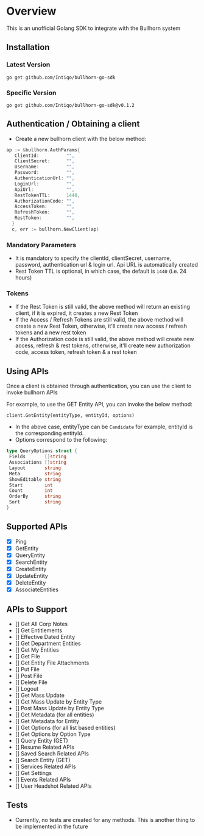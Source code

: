 # Overview

This is an unofficial Golang SDK to integrate with the Bullhorn system

## Installation

### Latest Version

`go get github.com/Intiqo/bullhorn-go-sdk`

### Specific Version

`go get github.com/Intiqo/bullhorn-go-sdk@v0.1.2`

## Authentication / Obtaining a client

- Create a new bullhorn client with the below method:

```go
ap := &bullhorn.AuthParams{
   ClientId:          "",
   ClientSecret:      "",
   Username:          "",
   Password:          "",
   AuthenticationUrl: "",
   LoginUrl:          "",
   ApiUrl:            "",
   RestTokenTTL:      1440,
   AuthorizationCode: "",
   AccessToken:       "",
   RefreshToken:      "",
   RestToken:         "",
  }
  c, err := bullhorn.NewClient(ap)
```

### Mandatory Parameters

- It is mandatory to specify the clientId, clientSecret, username, password, authentication url & login url. Api URL is automatically created
- Rest Token TTL is optional, in which case, the default is `1440` (i.e. 24 hours)

### Tokens

- If the Rest Token is still valid, the above method will return an existing client, if it is expired, it creates a new Rest Token
- If the Access / Refresh Tokens are still valid, the above method will create a new Rest Token, otherwise, it'll create new access / refresh tokens and a new rest token
- If the Authorization code is still valid, the above method will create new access, refresh & rest tokens, otherwise, it'll create new authorization code, access token, refresh token & a rest token

## Using APIs

Once a client is obtained through authentication, you can use the client to invoke bullhorn APIs

For example, to use the GET Entity API, you can invoke the below method:

`client.GetEntity(entityType, entityId, options)`

- In the above case, entityType can be `Candidate` for example, entityId is the corresponding entityId.
- Options correspond to the following:

```go
type QueryOptions struct {
 Fields       []string
 Associations []string
 Layout       string
 Meta         string
 ShowEditable string
 Start        int
 Count        int
 OrderBy      string
 Sort         string
}
```

## Supported APIs

- [x] Ping
- [x] GetEntity
- [x] QueryEntity
- [x] SearchEntity
- [x] CreateEntity
- [x] UpdateEntity
- [x] DeleteEntity
- [x] AssociateEntities

## APIs to Support

- [] Get All Corp Notes
- [] Get Entitlements
- [] Effective Dated Entity
- [] Get Department Entities
- [] Get My Entities
- [] Get File
- [] Get Entity File Attachments
- [] Put File
- [] Post File
- [] Delete File
- [] Logout
- [] Get Mass Update
- [] Get Mass Update by Entity Type
- [] Post Mass Update by Entity Type
- [] Get Metadata (for all entities)
- [] Get Metadata for Entity
- [] Get Options (for all list based entities)
- [] Get Options by Option Type
- [] Query Entity (GET)
- [] Resume Related APIs
- [] Saved Search Related APIs
- [] Search Entity (GET)
- [] Services Related APIs
- [] Get Settings
- [] Events Related APIs
- [] User Headshot Related APIs

## Tests

- Currently, no tests are created for any methods. This is another thing to be implemented in the future
